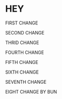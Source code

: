 HEY
===

FIRST CHANGE

SECOND CHANGE

THRID CHANGE

FOURTH CHANGE

FIFTH CHANGE

SIXTH CHANGE

SEVENTH CHANGE

EIGHT CHANGE BY BUN
